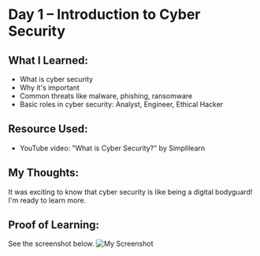 # Day 1 – Introduction to Cyber Security

## What I Learned:
- What is cyber security
- Why it's important
- Common threats like malware, phishing, ransomware
- Basic roles in cyber security: Analyst, Engineer, Ethical Hacker

## Resource Used:
- YouTube video: "What is Cyber Security?" by Simplilearn

## My Thoughts:
It was exciting to know that cyber security is like being a digital bodyguard! I'm ready to learn more.

## Proof of Learning:
See the screenshot below.
![My Screenshot](day1.jpg)
